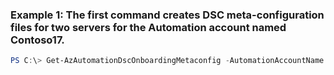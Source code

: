 ### Example 1: The first command creates DSC meta-configuration files for two servers for the Automation account named Contoso17.
```powershell
PS C:\> Get-AzAutomationDscOnboardingMetaconfig -AutomationAccountName Contoso17 -ComputerName Server01, -OutputFolder C:\Users\PattiFuller\Desktop -ResourceGroupName ResourceGroup03
```

